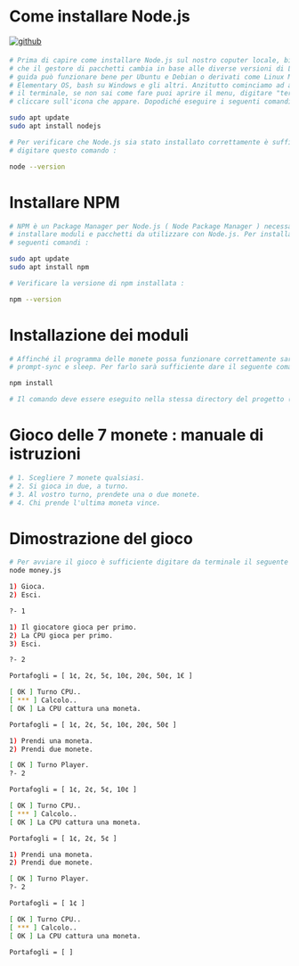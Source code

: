 # Come installare Node.js

<a href="https://github.com/" target="_blank">
<img src=https://img.shields.io/badge/github-%2324292e.svg?&style=for-the-badge&logo=github&logoColor=white alt=github style="margin-bottom: 5px;" />
</a>

```bash
# Prima di capire come installare Node.js sul nostro coputer locale, bisogna considerare 
# che il gestore di pacchetti cambia in base alle diverse versioni di Linux, quindi questa 
# guida può funzionare bene per Ubuntu e Debian o derivati come Linux Mint,
# Elementary OS, bash su Windows e gli altri. Anzitutto cominciamo ad aprire 
# il terminale, se non sai come fare puoi aprire il menu, digitare "terminale" e 
# cliccare sull'icona che appare. Dopodiché eseguire i seguenti comandi :

sudo apt update
sudo apt install nodejs

# Per verificare che Node.js sia stato installato correttamente è sufficiente          
# digitare questo comando :

node --version
```

# Installare NPM

```bash
# NPM è un Package Manager per Node.js ( Node Package Manager ) necessario per     
# installare moduli e pacchetti da utilizzare con Node.js. Per installare npm dare i     
# seguenti comandi :

sudo apt update
sudo apt install npm

# Verificare la versione di npm installata :

npm --version
```
# Installazione dei moduli

```bash
# Affinché il programma delle monete possa funzionare correttamente sarà necessario installare i seguenti moduli :
# prompt-sync e sleep. Per farlo sarà sufficiente dare il seguente comando da terminale :

npm install

# Il comando deve essere eseguito nella stessa directory del progetto ( app/ ).
```

# Gioco delle 7 monete : manuale di istruzioni

```bash
# 1. Scegliere 7 monete qualsiasi.
# 2. Si gioca in due, a turno.
# 3. Al vostro turno, prendete una o due monete.
# 4. Chi prende l'ultima moneta vince.
```

# Dimostrazione del gioco

```bash
# Per avviare il gioco è sufficiente digitare da terminale il seguente comando :
node money.js

1) Gioca.
2) Esci.

?- 1

1) Il giocatore gioca per primo.
2) La CPU gioca per primo.
3) Esci.

?- 2

Portafogli = [ 1¢, 2¢, 5¢, 10¢, 20¢, 50¢, 1€ ]

[ OK ] Turno CPU.. 
[ *** ] Calcolo..
[ OK ] La CPU cattura una moneta.

Portafogli = [ 1¢, 2¢, 5¢, 10¢, 20¢, 50¢ ]

1) Prendi una moneta.
2) Prendi due monete.

[ OK ] Turno Player.
?- 2

Portafogli = [ 1¢, 2¢, 5¢, 10¢ ]

[ OK ] Turno CPU.. 
[ *** ] Calcolo..
[ OK ] La CPU cattura una moneta.

Portafogli = [ 1¢, 2¢, 5¢ ]

1) Prendi una moneta.
2) Prendi due monete.

[ OK ] Turno Player.
?- 2

Portafogli = [ 1¢ ]

[ OK ] Turno CPU.. 
[ *** ] Calcolo..
[ OK ] La CPU cattura una moneta.

Portafogli = [ ]
```
